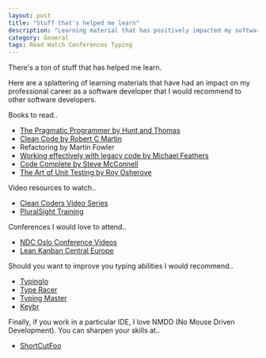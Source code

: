 ```yaml
---
layout: post
title: "Stuff that's helped me learn"
description: "Learning material that has positively impacted my software development career"
category: General
tags: Read Watch Conferences Typing
---
```

There's a ton of stuff that has helped me learn.

Here are a splattering of learning materials that have had an impact on my professional career as a software developer that I would recommend to other software developers.  

Books to read..

- [The Pragmatic Programmer by Hunt and Thomas](http://bookreviews.markpearl.co.za/programmer/2011/03/11/The-Pragmatic-Programmer/)
- [Clean Code by Robert C Martin](http://bookreviews.markpearl.co.za/programming/2011/05/23/Clean-Code/)  
- Refactoring by Martin Fowler  
- [Working effectively with legacy code by Michael Feathers](http://bookreviews.markpearl.co.za/Working-Effectively-With-Legacy-Code/)  
- [Code Complete by Steve McConnell](http://bookreviews.markpearl.co.za/programming/2011/06/27/Code-Complete/)  
- [The Art of Unit Testing by Roy Osherove](http://bookreviews.markpearl.co.za/programming/2011/02/15/The-Art-of-Unit-Testing/)  

Video resources to watch..

- [Clean Coders Video Series](http://cleancoders.com)  
- [PluralSight Training](http://www.pluralsight.com)

Conferences I would love to attend..

- [NDC Oslo Conference Videos](http://www.ndcoslo.com)  
- [Lean Kanban Central Europe](http://www.lkce13.com/)  

Should you want to improve you typing abilities I would recommend..

- [TypingIo](http://typing.io/)  
- [Type Racer](http://play.typeracer.com/)  
- [Typing Master](http://www.typingmaster.com/)  
- [Keybr](http://www.keybr.com/)  

Finally, if you work in a particular IDE, I love NMDD (No Mouse Driven Development). You can sharpen your skills at..

- [ShortCutFoo](https://www.shortcutfoo.com/)  

